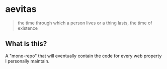 # aevitas
> the time through which a person lives or a thing lasts, the time of existence

## What is this?
A "mono-repo" that will eventually contain the code for every web property I
personally maintain.
